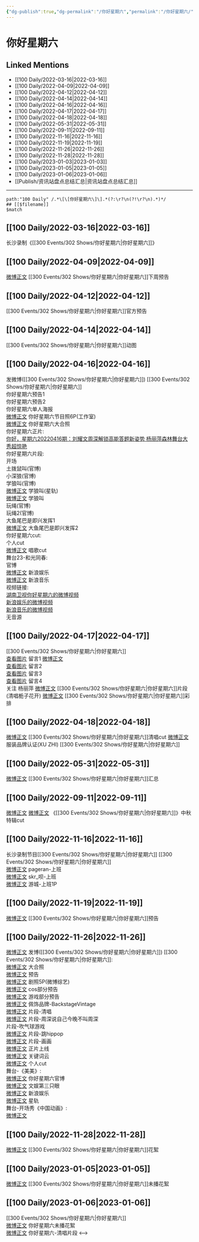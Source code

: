 ```yaml
---
{"dg-publish":true,"dg-permalink":"/你好星期六","permalink":"/你好星期六/","title":"你好星期六","tags":[null],"created":"2022-11-17T23:04:27.000+08:00","updated":"2023-04-10T16:36:52.451+08:00"}
---
```


# 你好星期六

## Linked Mentions
- [[100 Daily/2022-03-16\|2022-03-16]]
- [[100 Daily/2022-04-09\|2022-04-09]]
- [[100 Daily/2022-04-12\|2022-04-12]]
- [[100 Daily/2022-04-14\|2022-04-14]]
- [[100 Daily/2022-04-16\|2022-04-16]]
- [[100 Daily/2022-04-17\|2022-04-17]]
- [[100 Daily/2022-04-18\|2022-04-18]]
- [[100 Daily/2022-05-31\|2022-05-31]]
- [[100 Daily/2022-09-11\|2022-09-11]]
- [[100 Daily/2022-11-16\|2022-11-16]]
- [[100 Daily/2022-11-19\|2022-11-19]]
- [[100 Daily/2022-11-26\|2022-11-26]]
- [[100 Daily/2022-11-28\|2022-11-28]]
- [[100 Daily/2023-01-03\|2023-01-03]]
- [[100 Daily/2023-01-05\|2023-01-05]]
- [[100 Daily/2023-01-06\|2023-01-06]]
- [[Publish/资讯站盘点总结汇总\|资讯站盘点总结汇总]]


---

```expander
path:"100 Daily" /.*\[\[你好星期六\]\].*(?:\r?\n(?!\r?\n).*)*/
## [[$filename]]
$match
```
## [[100 Daily/2022-03-16\|2022-03-16]]
长沙录制《[[300 Events/302 Shows/你好星期六\|你好星期六]]》
## [[100 Daily/2022-04-09\|2022-04-09]]
[](https://m.weibo.cn/1591169702/4756464163365498) [微博正文](https://m.weibo.cn/1878335471/4756465330688601) [[300 Events/302 Shows/你好星期六\|你好星期六]]下周预告
## [[100 Daily/2022-04-12\|2022-04-12]]
[](https://m.weibo.cn/6456359414/4757418041148437) [[300 Events/302 Shows/你好星期六\|你好星期六]]官方预告
## [[100 Daily/2022-04-14\|2022-04-14]]
[](https://m.weibo.cn/6456359414/4758215340328817) [[300 Events/302 Shows/你好星期六\|你好星期六]]动图
## [[100 Daily/2022-04-16\|2022-04-16]]
[](https://m.weibo.cn/1736988591/4758989042877951) 发微博([[300 Events/302 Shows/你好星期六\|你好星期六]])
[[300 Events/302 Shows/你好星期六\|你好星期六]]  
[](https://m.weibo.cn/6456359414/4758849753976756) 你好星期六预告1  
[](https://m.weibo.cn/6456359414/4758909996764608) 你好星期六预告2  
[](https://m.weibo.cn/6456359414/4758885192437977) 你好星期六单人海报  
[微博正文](https://m.weibo.cn/7478855230/4758965131414792) 你好星期六节目照6P(工作室)  
[微博正文](https://m.weibo.cn/7542354484/4758972659664156) 你好星期六大合照  
你好星期六正片:  
[你好，星期六20220416期：刘耀文周深解锁高能答题新姿势 杨丽萍森林舞台大秀超惊艳](https://weibo.cn/sinaurl?u=https%3A%2F%2Fm.mgtv.com%2Fb%2F412705%2F15994497.html%3Ft%3Dvideoshare%26tc%3DjXKKosRPSAN7%26f%3Dwb%26dc%3D941e6aff-6e8a-4795-a590-6a3bb3d153a1)  
你好星期六片段:  
[](https://m.weibo.cn/3223747774/4758978279509016) 开场  
[](https://m.weibo.cn/6456359414/4758981405580444) 土拨鼠叫(官博)  
[](https://m.weibo.cn/6456359414/4758982108907401) 小深狼(官博)  
[](https://m.weibo.cn/6456359414/4758982479058685) 学狼叫(官博)  
[微博正文](https://m.weibo.cn/6466290670/4759016310312538) 学狼叫(星轨)  
[微博正文](https://m.weibo.cn/1878335471/4758982483510846) 学狼叫  
[](https://m.weibo.cn/6456359414/4758995585467536) 玩绳(官博)  
[](https://m.weibo.cn/6456359414/4758996836421930) 玩绳2(官博)  
[](https://m.weibo.cn/1591169702/4758988110954961) 大鱼尾巴是即兴发挥1  
[微博正文](https://m.weibo.cn/6525010965/4758992880145008) 大鱼尾巴是即兴发挥2  
你好星期六cut:  
[](https://m.weibo.cn/1371117067/4759005152412392) 个人cut  
[微博正文](https://m.weibo.cn/2116890350/4758997757855793) 唱歌cut  
舞台23-和光同春:  
[](https://m.weibo.cn/6456359414/4758986291937869) 官博  
[微博正文](https://m.weibo.cn/1642591402/4758994574639967) 新浪娱乐  
[微博正文](https://m.weibo.cn/1266269835/4758989777406597) 新浪音乐  
视频链接:  
[湖南卫视你好星期六的微博视频](https://video.weibo.com/show?fid=1034:4758977054179401)  
[新浪娱乐的微博视频](https://video.weibo.com/show?fid=1034:4758994246631609)  
[新浪音乐的微博视频](https://video.weibo.com/show?fid=1034:4758989108609126)  
无音源
## [[100 Daily/2022-04-17\|2022-04-17]]
[[300 Events/302 Shows/你好星期六\|你好星期六]]  
[查看图片](https://wx3.sinaimg.cn/large/0088n2Pggy1h1cnbpjjnkj30yi08zt97.jpg) 留言1 [微博正文](https://m.weibo.cn/2554325211/4758915608742237)  
[查看图片](https://wx4.sinaimg.cn/large/0088n2Pggy1h1cnbw128xj30yi0afmy5.jpg) 留言2 [](https://m.weibo.cn/1736988591/4758989042877951)  
[查看图片](https://wx4.sinaimg.cn/large/0088n2Pggy1h1cnc0jd1zj30yi0pu413.jpg) 留言3 [](https://m.weibo.cn/1736988591/4758989042877951)  
[查看图片](https://wx4.sinaimg.cn/large/0088n2Pggy1h1cnc63grij30yi078jrp.jpg) 留言4 [](https://m.weibo.cn/1736988591/4758989042877951)  
关注 杨丽萍
[微博正文](https://m.weibo.cn/1809436135/4759180333023353) [[300 Events/302 Shows/你好星期六\|你好星期六]]片段(清唱栀子花开)
[微博正文](https://m.weibo.cn/5100381535/4759008550323700) [[300 Events/302 Shows/你好星期六\|你好星期六]]彩排

## [[100 Daily/2022-04-18\|2022-04-18]]
[微博正文](https://m.weibo.cn/6466290670/4759733292500231) [[300 Events/302 Shows/你好星期六\|你好星期六]]清唱cut
[微博正文](https://m.weibo.cn/6308025026/4759589406639761) 服装品牌认证(XU ZHI) [[300 Events/302 Shows/你好星期六\|你好星期六]]
## [[100 Daily/2022-05-31\|2022-05-31]]
[微博正文](https://m.weibo.cn/6466290670/4775158412216257) [[300 Events/302 Shows/你好星期六\|你好星期六]]汇总
## [[100 Daily/2022-09-11\|2022-09-11]]
[微博正文](https://m.weibo.cn/7559896499/4812505128635227) [微博正文](https://m.weibo.cn/1371117067/4812516003682580) 《[[300 Events/302 Shows/你好星期六\|你好星期六]]》中秋特辑cut
## [[100 Daily/2022-11-16\|2022-11-16]]
长沙录制节目[[300 Events/302 Shows/你好星期六\|你好星期六]]
[[300 Events/302 Shows/你好星期六\|你好星期六]]  
[微博正文](http://weibo.com/7633014126/MfiCH0FpO) pageran-上班  
[微博正文](http://weibo.com/6433509682/MfilHjgPM) skr_呗-上班  
[微博正文](http://weibo.com/1801743981/MfiaZ3oXI) 游城-上班1P
## [[100 Daily/2022-11-19\|2022-11-19]]
[微博正文](http://weibo.com/6456359414/MfNfG2KlL) [[300 Events/302 Shows/你好星期六\|你好星期六]]预告
## [[100 Daily/2022-11-26\|2022-11-26]]
[微博正文](http://weibo.com/1736988591/MgN4G16PW) 发博([[300 Events/302 Shows/你好星期六\|你好星期六]])
[[300 Events/302 Shows/你好星期六\|你好星期六]]:  
[微博正文](https://weibo.com/6456359414/MgMuh1VqR) 大合照  
[微博正文](https://m.weibo.cn/6456359414/4840007300287720) 预告  
[微博正文](https://m.weibo.cn/2110705772/4840036472726486) 剧照5P(微博综艺)  
[微博正文](https://m.weibo.cn/6456359414/4840059759497488) cos部分预告  
[微博正文](https://weibo.com/6456359414/MgPKv18dP) 游戏部分预告  
[微博正文](https://m.weibo.cn/5538325101/4840154126876956) 佩饰品牌-BackstageVintage  
[微博正文](https://weibo.com/6456359414/MgWiwBFF7) 片段-清唱  
[微博正文](https://weibo.com/6456359414/MgWwpEnmv) 片段-周深说自己今晚不叫周深  
[](https://weibo.com/6456359414/MgWECgo5F) 片段-吹气球游戏  
[微博正文](https://weibo.com/6456359414/MgWK6n1f1) 片段-跳hippop  
[微博正文](https://weibo.com/6456359414/MgWPzepQH) 片段-画画  
[微博正文](https://weibo.com/6456359414/MgWI0kVI5) 正片上线  
[微博正文](http://weibo.com/1746580461/MgZxqr2nD) 关键词云  
[微博正文](https://m.weibo.cn/1371117067/4840206924776008) 个人cut  
舞台-《美美》:  
[微博正文](http://weibo.com/6456359414/MgWafEj0R) 你好星期六官博  
[微博正文](http://weibo.com/1371117067/MgQix8F3n) 文娱第三只眼  
[微博正文](http://weibo.com/1642591402/MgVcQ28Vm) 新浪娱乐  
[微博正文](https://m.weibo.cn/6466290670/4840170203121573) 星轨  
舞台-开场秀《中国动画》:  
[微博正文](http://weibo.com/6466290670/MgRn8FOZQ)
## [[100 Daily/2022-11-28\|2022-11-28]]
[微博正文](https://m.weibo.cn/1878335471/4840815640184616) [[300 Events/302 Shows/你好星期六\|你好星期六]]花絮
## [[100 Daily/2023-01-05\|2023-01-05]]
[微博正文](https://m.weibo.cn/1371117067/4854512983216370) [[300 Events/302 Shows/你好星期六\|你好星期六]]未播花絮
## [[100 Daily/2023-01-06\|2023-01-06]]
[[300 Events/302 Shows/你好星期六\|你好星期六]]  
[微博正文](https://m.weibo.cn/1371117067/4854868626117448) 你好星期六未播花絮  
[微博正文](https://m.weibo.cn/6466290670/4854879527370830) 你好星期六-清唱片段
<-->
